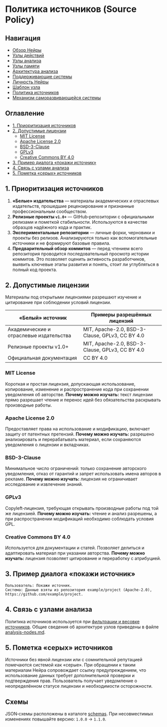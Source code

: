 # Политика источников (Source Policy)

## Навигация
- [Обзор Нейры](README.md)
- [Узлы действий](action-nodes.md)
- [Узлы анализа](analysis-nodes.md)
- [Узлы памяти](memory-nodes.md)
- [Архитектура анализа](analysis-architecture.md)
- [Поддерживающие системы](support-systems.md)
- [Личность Нейры](personality.md)
- [Шаблон узла](node-template.md)
- [Политика источников](source-policy.md)
- [Механизм саморазвивающейся системы](self-updating-system.md)


## Оглавление
- [1. Приоритизация источников](#1-приоритизация-источников)
- [2. Допустимые лицензии](#2-допустимые-лицензии)
  - [MIT License](#mit-license)
  - [Apache License 2.0](#apache-license-20)
  - [BSD-3-Clause](#bsd-3-clause)
  - [GPLv3](#gplv3)
  - [Creative Commons BY 4.0](#creative-commons-by-40)
- [3. Пример диалога «покажи источник»](#3-пример-диалога-покажи-источник)
- [4. Связь с узлами анализа](#4-связь-с-узлами-анализа)
- [5. Пометка «серых» источников](#5-пометка-серых-источников)

## 1. Приоритизация источников
1. **«Белые» издательства** — материалы академических и отраслевых издательств, прошедшие рецензирование и признанные профессиональным сообществом.
2. **Релизные проекты `v1.0+`** — GitHub‑репозитории с официальными релизами и пометкой стабильности. Используются в качестве образцов надёжного кода и практик.
3. **Экспериментальные репозитории** — личные форки, черновики и проекты без релизов. Анализируются только как вспомогательные источники и не формируют базовые правила.
4. **Предварительный обзор коммитов** — перед чтением всего репозитория проводится последовательный просмотр истории коммитов. Это позволяет оценить активность разработчиков, выявить ключевые этапы развития и понять, стоит ли углубляться в полный код проекта.

## 2. Допустимые лицензии
Материалы под открытыми лицензиями разрешают изучение и цитирование при соблюдении условий лицензии.

| «Белый» источник | Примеры разрешённых лицензий |
|------------------|------------------------------|
| Академические и отраслевые издательства | MIT, Apache-2.0, BSD-3-Clause, GPLv3, CC BY 4.0 |
| Релизные проекты v1.0+ | MIT, Apache-2.0, BSD-3-Clause, GPLv3, CC BY 4.0 |
| Официальная документация | CC BY 4.0 |

### MIT License
Короткая и простая лицензия, допускающая использование, копирование, изменение и распространение кода при сохранении уведомления об авторстве. **Почему можно изучать:** текст лицензии прямо разрешает чтение и перенос идей без обязательства раскрывать производные работы.

### Apache License 2.0
Предоставляет права на использование и модификацию, включает защиту от патентных претензий. **Почему можно изучать:** разрешено анализировать и перерабатывать материал, если сохраняются уведомления о лицензии и вкладчиках.

### BSD-3-Clause
Минимальное число ограничений: только сохранение авторского уведомления, отказ от гарантий и запрет использовать имена авторов в рекламе. **Почему можно изучать:** лицензия не ограничивает исследование и извлечение знаний.

### GPLv3
Copyleft‑лицензия, требующая открывать производные работы под той же лицензией. **Почему можно изучать:** чтение и анализ разрешены, а при распространении модификаций необходимо соблюдать условия GPL.

### Creative Commons BY 4.0
Используется для документации и статей. Позволяет делиться и адаптировать материал при указании авторства. **Почему можно изучать:** лицензия позволяет цитирование и переработку с атрибуцией.

## 3. Пример диалога «покажи источник»
```
Пользователь: Покажи источник.
Система: Данные взяты из репозитория example/project (Apache-2.0), https://github.com/example/project.
```

## 4. Связь с узлами анализа
Политика источников используется при [фильтрации и весовке источников](analysis-nodes.md#4-фильтрация-и-весовка-источников). Общие сведения об архитектуре узлов приведены в файле [analysis-nodes.md](analysis-nodes.md).

## 5. Пометка «серых» источников
Источники без явной лицензии или с сомнительной репутацией помечаются системой как «серые». При обращении к таким материалам Нейра сопровождает ссылку предупреждением, что использование данных требует дополнительной проверки и подтверждения прав. Пользователь получает уведомление о неопределённом статусе лицензии и необходимости осторожности.


## Схемы

JSON‑схемы расположены в каталоге [schemas](schemas). При несовместимых изменениях повышайте версию: `1.0.0` → `1.1.0`.

